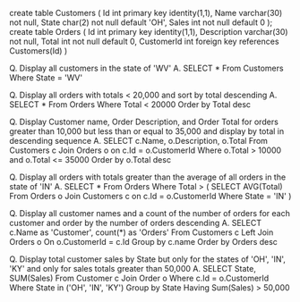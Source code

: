 create table Customers (
    Id int primary key identity(1,1),
    Name varchar(30) not null,
    State char(2) not null default 'OH',
    Sales int not null default 0
);
create table Orders (
    Id int primary key identity(1,1),
    Description varchar(30) not null,
    Total int not null default 0,
    CustomerId int foreign key references Customers(Id)
)

Q. Display all customers in the state of 'WV'
A. SELECT * 
    From Customers 
    Where State = 'WV'

Q. Display all orders with totals < 20,000 and sort by total descending
A. SELECT * 
    From Orders
    Where Total < 20000
    Order by Total desc

Q. Display Customer name, Order Description, and Order Total for 
    orders greater than 10,000 but less than or equal to 35,000
    and display by total in descending sequence
A. SELECT c.Name, o.Description, o.Total
    From Customers c
    Join Orders o
    on c.Id = o.CustomerId
    Where o.Total > 10000 and o.Total <= 35000
    Order by o.Total desc

Q. Display all orders with totals greater than the average
    of all orders in the state of 'IN'
A. SELECT *
    From Orders
    Where Total > (
        SELECT AVG(Total)
            From Orders o
            Join Customers c
                on c.Id = o.CustomerId
            Where State = 'IN'
    )

Q. Display all customer names and a count of the number of orders
    for each customer and order by the number of orders descending
A. SELECT c.Name as 'Customer', count(*) as 'Orders'
    From Customers c
    Left Join Orders o
        On o.CustomerId = c.Id
    Group by c.name
    Order by Orders desc

Q. Display total customer sales by State but only
    for the states of 'OH', 'IN', 'KY' and only for sales totals greater than 50,000
A. SELECT State, SUM(Sales)
    From Customer c
    Join Order o
        Where c.Id = o.CustomerId
    Where State in ('OH', 'IN', 'KY')
    Group by State
    Having Sum(Sales) > 50,000